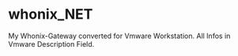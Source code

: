 # whonix_NET 

 My Whonix-Gateway converted for Vmware Workstation. All Infos in Vmware Description Field.
